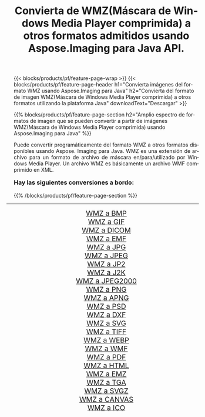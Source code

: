﻿---
title: Convierta de WMZ(Máscara de Windows Media Player comprimida) a otros formatos admitidos usando Aspose.Imaging para Java API. 
weight: 3920
url: /es/java/conversion/from/wmz/ 
lang: es
langdirlevel: 2
locales: zh-hans,ja,it,ru,de,es,fr,nl,id,lt,pl,pt,vi,tr,ko,zh-hant,ar,hi,th,sv,cs,uk,he
description: Aspose.Imaging puede convertir fácilmente de WMZ(Máscara de Windows Media Player comprimida) a otros formatos usando la plataforma Java
---

{{< blocks/products/pf/feature-page-wrap >}}
{{< blocks/products/pf/feature-page-header h1="Convierta imágenes del formato WMZ usando Aspose.Imaging para Java" h2="Convierta del formato de imagen WMZ(Máscara de Windows Media Player comprimida) a otros formatos utilizando la plataforma Java" downloadText="Descargar" >}}


{{% blocks/products/pf/feature-page-section  h2="Amplio espectro de formatos de imagen que se pueden convertir a partir de imágenes WMZ(Máscara de Windows Media Player comprimida) usando Aspose.Imaging para Java" %}}
<p align=justify>Puede convertir programáticamente del formato WMZ a otros formatos disponibles usando
Aspose. Imaging para Java. WMZ es una extensión de archivo para un formato de archivo de máscara en/para/utilizado por Windows Media Player. Un archivo WMZ es básicamente un archivo WMF comprimido en XML.</p>
<h3 style="margin-top:16px;">
Hay las siguientes conversiones a bordo:
</h3>
{{% /blocks/products/pf/feature-page-section %}}
<div class="container-fluid productfamilypage bg-gray">
    <div class="convertypes bg-gray agp-content section">
        <div class="container">
		<hr style="margin-left:-20px;"/>
		<div class="row other-converters" style="gap: 10px;font-size: 19px;text-align:center;">
		    <div class='col-md-3 other-converter remove-lp remove-rp'><a href="/imaging/es/java/conversion/wmz-to-bmp/" style="padding:15px;">WMZ a BMP</a></div><div class='col-md-3 other-converter remove-lp remove-rp'><a href="/imaging/es/java/conversion/wmz-to-gif/" style="padding:15px;">WMZ a GIF</a></div><div class='col-md-3 other-converter remove-lp remove-rp'><a href="/imaging/es/java/conversion/wmz-to-dicom/" style="padding:15px;">WMZ a DICOM</a></div><div class='col-md-3 other-converter remove-lp remove-rp'><a href="/imaging/es/java/conversion/wmz-to-emf/" style="padding:15px;">WMZ a EMF</a></div><div class='col-md-3 other-converter remove-lp remove-rp'><a href="/imaging/es/java/conversion/wmz-to-jpg/" style="padding:15px;">WMZ a JPG</a></div><div class='col-md-3 other-converter remove-lp remove-rp'><a href="/imaging/es/java/conversion/wmz-to-jpeg/" style="padding:15px;">WMZ a JPEG</a></div><div class='col-md-3 other-converter remove-lp remove-rp'><a href="/imaging/es/java/conversion/wmz-to-jp2/" style="padding:15px;">WMZ a JP2</a></div><div class='col-md-3 other-converter remove-lp remove-rp'><a href="/imaging/es/java/conversion/wmz-to-j2k/" style="padding:15px;">WMZ a J2K</a></div><div class='col-md-3 other-converter remove-lp remove-rp'><a href="/imaging/es/java/conversion/wmz-to-jpeg2000/" style="padding:15px;">WMZ a JPEG2000</a></div><div class='col-md-3 other-converter remove-lp remove-rp'><a href="/imaging/es/java/conversion/wmz-to-png/" style="padding:15px;">WMZ a PNG</a></div><div class='col-md-3 other-converter remove-lp remove-rp'><a href="/imaging/es/java/conversion/wmz-to-apng/" style="padding:15px;">WMZ a APNG</a></div><div class='col-md-3 other-converter remove-lp remove-rp'><a href="/imaging/es/java/conversion/wmz-to-psd/" style="padding:15px;">WMZ a PSD</a></div><div class='col-md-3 other-converter remove-lp remove-rp'><a href="/imaging/es/java/conversion/wmz-to-dxf/" style="padding:15px;">WMZ a DXF</a></div><div class='col-md-3 other-converter remove-lp remove-rp'><a href="/imaging/es/java/conversion/wmz-to-svg/" style="padding:15px;">WMZ a SVG</a></div><div class='col-md-3 other-converter remove-lp remove-rp'><a href="/imaging/es/java/conversion/wmz-to-tiff/" style="padding:15px;">WMZ a TIFF</a></div><div class='col-md-3 other-converter remove-lp remove-rp'><a href="/imaging/es/java/conversion/wmz-to-webp/" style="padding:15px;">WMZ a WEBP</a></div><div class='col-md-3 other-converter remove-lp remove-rp'><a href="/imaging/es/java/conversion/wmz-to-wmf/" style="padding:15px;">WMZ a WMF</a></div><div class='col-md-3 other-converter remove-lp remove-rp'><a href="/imaging/es/java/conversion/wmz-to-pdf/" style="padding:15px;">WMZ a PDF</a></div><div class='col-md-3 other-converter remove-lp remove-rp'><a href="/imaging/es/java/conversion/wmz-to-html/" style="padding:15px;">WMZ a HTML</a></div><div class='col-md-3 other-converter remove-lp remove-rp'><a href="/imaging/es/java/conversion/wmz-to-emz/" style="padding:15px;">WMZ a EMZ</a></div><div class='col-md-3 other-converter remove-lp remove-rp'><a href="/imaging/es/java/conversion/wmz-to-tga/" style="padding:15px;">WMZ a TGA</a></div><div class='col-md-3 other-converter remove-lp remove-rp'><a href="/imaging/es/java/conversion/wmz-to-svgz/" style="padding:15px;">WMZ a SVGZ</a></div><div class='col-md-3 other-converter remove-lp remove-rp'><a href="/imaging/es/java/conversion/wmz-to-canvas/" style="padding:15px;">WMZ a CANVAS</a></div><div class='col-md-3 other-converter remove-lp remove-rp'><a href="/imaging/es/java/conversion/wmz-to-ico/" style="padding:15px;">WMZ a ICO</a></div>
                </div>
        </div>
    </div>
</div>
<br/>

